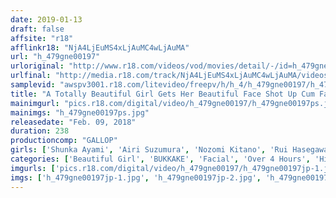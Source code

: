 ```yaml
---
date: 2019-01-13
draft: false
affsite: "r18"
afflinkr18: "NjA4LjEuMS4xLjAuMC4wLjAuMA"
url: "h_479gne00197"
urloriginal: "http://www.r18.com/videos/vod/movies/detail/-/id=h_479gne00197"
urlfinal: "http://media.r18.com/track/NjA4LjEuMS4xLjAuMC4wLjAuMA/videos/vod/movies/detail/-/id=h_479gne00197"
samplevid: "awspv3001.r18.com/litevideo/freepv/h/h_4/h_479gne00197/h_479gne00197_dmb_w.mp4"
title: "A Totally Beautiful Girl Gets Her Beautiful Face Shot Up Cum Face Style 02"
mainimgurl: "pics.r18.com/digital/video/h_479gne00197/h_479gne00197ps.jpg"
mainimgs: "h_479gne00197ps.jpg"
releasedate: "Feb. 09, 2018"
duration: 238
productioncomp: "GALLOP"
girls: ['Shunka Ayami', 'Airi Suzumura', 'Nozomi Kitano', 'Rui Hasegawa', 'Mion Sonoda', 'Sana Imanaga', 'Kaname Otori']
categories: ['Beautiful Girl', 'BUKKAKE', 'Facial', 'Over 4 Hours', 'Hi-Def']
imgurls: ['pics.r18.com/digital/video/h_479gne00197/h_479gne00197jp-1.jpg', 'pics.r18.com/digital/video/h_479gne00197/h_479gne00197jp-2.jpg', 'pics.r18.com/digital/video/h_479gne00197/h_479gne00197jp-3.jpg', 'pics.r18.com/digital/video/h_479gne00197/h_479gne00197jp-4.jpg', 'pics.r18.com/digital/video/h_479gne00197/h_479gne00197jp-5.jpg', 'pics.r18.com/digital/video/h_479gne00197/h_479gne00197jp-6.jpg', 'pics.r18.com/digital/video/h_479gne00197/h_479gne00197jp-7.jpg', 'pics.r18.com/digital/video/h_479gne00197/h_479gne00197jp-8.jpg', 'pics.r18.com/digital/video/h_479gne00197/h_479gne00197jp-9.jpg', 'pics.r18.com/digital/video/h_479gne00197/h_479gne00197jp-10.jpg', 'pics.r18.com/digital/video/h_479gne00197/h_479gne00197jp-11.jpg', 'pics.r18.com/digital/video/h_479gne00197/h_479gne00197jp-12.jpg', 'pics.r18.com/digital/video/h_479gne00197/h_479gne00197jp-13.jpg', 'pics.r18.com/digital/video/h_479gne00197/h_479gne00197jp-14.jpg', 'pics.r18.com/digital/video/h_479gne00197/h_479gne00197jp-15.jpg', 'pics.r18.com/digital/video/h_479gne00197/h_479gne00197jp-16.jpg', 'pics.r18.com/digital/video/h_479gne00197/h_479gne00197jp-17.jpg', 'pics.r18.com/digital/video/h_479gne00197/h_479gne00197jp-18.jpg', 'pics.r18.com/digital/video/h_479gne00197/h_479gne00197jp-19.jpg', 'pics.r18.com/digital/video/h_479gne00197/h_479gne00197jp-20.jpg']
imgs: ['h_479gne00197jp-1.jpg', 'h_479gne00197jp-2.jpg', 'h_479gne00197jp-3.jpg', 'h_479gne00197jp-4.jpg', 'h_479gne00197jp-5.jpg', 'h_479gne00197jp-6.jpg', 'h_479gne00197jp-7.jpg', 'h_479gne00197jp-8.jpg', 'h_479gne00197jp-9.jpg', 'h_479gne00197jp-10.jpg', 'h_479gne00197jp-11.jpg', 'h_479gne00197jp-12.jpg', 'h_479gne00197jp-13.jpg', 'h_479gne00197jp-14.jpg', 'h_479gne00197jp-15.jpg', 'h_479gne00197jp-16.jpg', 'h_479gne00197jp-17.jpg', 'h_479gne00197jp-18.jpg', 'h_479gne00197jp-19.jpg', 'h_479gne00197jp-20.jpg']
---
```

